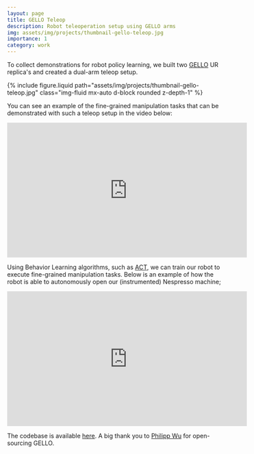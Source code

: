 ```yaml
---
layout: page
title: GELLO Teleop
description: Robot teleoperation setup using GELLO arms
img: assets/img/projects/thumbnail-gello-teleop.jpg
importance: 1
category: work
---
```


To collect demonstrations for robot policy learning, we built two [GELLO](https://wuphilipp.github.io/gello_site/) UR replica's and created a dual-arm teleop setup. 

{% include figure.liquid path="assets/img/projects/thumbnail-gello-teleop.jpg" class="img-fluid mx-auto d-block rounded z-depth-1" %}


You can see an example of the fine-grained manipulation tasks that can be demonstrated with such a teleop setup in the video below:

<iframe width="560" height="315" src="https://www.youtube.com/embed/YMs0lpAdEcw?si=L-gd4iHaRtiIEaLn" title="YouTube video player" frameborder="0" allow="accelerometer; autoplay; clipboard-write; encrypted-media; gyroscope; picture-in-picture; web-share" referrerpolicy="strict-origin-when-cross-origin" allowfullscreen></iframe>


Using Behavior Learning algorithms, such as [ACT](), we can train our robot to execute fine-grained manipulation tasks. Below is an example of how the robot is able to autonomously open our (instrumented) Nespresso machine;

<iframe width="560" height="315" src="https://www.youtube.com/embed/ddFOJ304XMc?si=O0Bd7obf_Aux7j4l" title="YouTube video player" frameborder="0" allow="accelerometer; autoplay; clipboard-write; encrypted-media; gyroscope; picture-in-picture; web-share" referrerpolicy="strict-origin-when-cross-origin" allowfullscreen></iframe>

The codebase is available [here](https://github.com/tlpss/gello_software). A big thank you to [Philipp Wu](https://wuphilipp.github.io/) for open-sourcing GELLO.